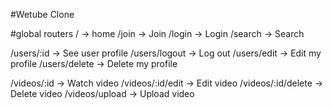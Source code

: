 #Wetube Clone

#global routers
/ -> home
/join -> Join
/login -> Login
/search -> Search

/users/:id -> See user profile
/users/logout -> Log out
/users/edit -> Edit my profile
/users/delete -> Delete my profile

/videos/:id -> Watch video
/videos/:id/edit -> Edit video
/videos/:id/delete -> Delete video
/videos/upload -> Upload video
